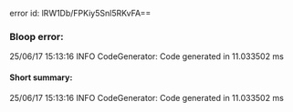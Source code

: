 error id: lRW1Db/FPKiy5Snl5RKvFA==
### Bloop error:

25/06/17 15:13:16 INFO CodeGenerator: Code generated in 11.033502 ms
#### Short summary: 

25/06/17 15:13:16 INFO CodeGenerator: Code generated in 11.033502 ms